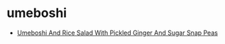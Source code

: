 # umeboshi

 * [Umeboshi And Rice Salad With Pickled Ginger And Sugar Snap Peas](../../index/u/umeboshi-and-rice-salad-with-pickled-ginger-and-sugar-snap-peas-15264.json)

